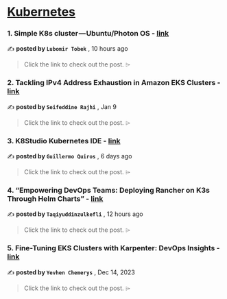 
<h1><a href=https://medium.com/tag/kubernetes/recommended target="_blank" rel="noopener noreferrer">Kubernetes</a></h1>
<h3>1. Simple K8s cluster — Ubuntu/Photon OS - <a href=https://medium.com/@lubomir-tobek/simple-k8s-cluster-ubuntu-photon-os-de50dd2aee83?source=tag_recommended_feed---------0-84----------kubernetes----------f0cde9a8_98c1_4e94_9b5d_8fe228f31dc4------- target="_blank" rel="noopener noreferrer">link</a></h3>

✍️ **posted by `Lubomir Tobek`** <date> , 10 hours ago</date>

<blockquote>Click the link to check out the post. ⌲</blockquote>

<h3>2. Tackling IPv4 Address Exhaustion in Amazon EKS Clusters - <a href=https://medium.com/itnext/tackling-ipv4-address-exhaustion-in-amazon-eks-clusters-1ec8a2dc0c30?source=tag_recommended_feed---------1-107----------kubernetes----------f0cde9a8_98c1_4e94_9b5d_8fe228f31dc4------- target="_blank" rel="noopener noreferrer">link</a></h3>

✍️ **posted by `Seifeddine Rajhi`** <date> , Jan 9</date>

<blockquote>Click the link to check out the post. ⌲</blockquote>

<h3>3. K8Studio Kubernetes IDE - <a href=https://medium.com/itnext/k8studio-kubernetes-ide-3e2979457b9e?source=tag_recommended_feed---------2-85----------kubernetes----------f0cde9a8_98c1_4e94_9b5d_8fe228f31dc4------- target="_blank" rel="noopener noreferrer">link</a></h3>

✍️ **posted by `Guillermo Quiros`** <date> , 6 days ago</date>

<blockquote>Click the link to check out the post. ⌲</blockquote>

<h3>4. “Empowering DevOps Teams: Deploying Rancher on K3s Through Helm Charts” - <a href=https://medium.com/@taqiyuddinzulkefli/empowering-devops-teams-deploying-rancher-on-k3s-through-helm-charts-594683b095d5?source=tag_recommended_feed---------3-84----------kubernetes----------f0cde9a8_98c1_4e94_9b5d_8fe228f31dc4------- target="_blank" rel="noopener noreferrer">link</a></h3>

✍️ **posted by `Taqiyuddinzulkefli`** <date> , 12 hours ago</date>

<blockquote>Click the link to check out the post. ⌲</blockquote>

<h3>5. Fine-Tuning EKS Clusters with Karpenter: DevOps Insights - <a href=https://medium.com/@yevvhen/fine-tuning-eks-clusters-with-karpenter-devops-insights-159689e5160e?source=tag_recommended_feed---------4-107----------kubernetes----------f0cde9a8_98c1_4e94_9b5d_8fe228f31dc4------- target="_blank" rel="noopener noreferrer">link</a></h3>

✍️ **posted by `Yevhen Chemerys`** <date> , Dec 14, 2023</date>

<blockquote>Click the link to check out the post. ⌲</blockquote>

